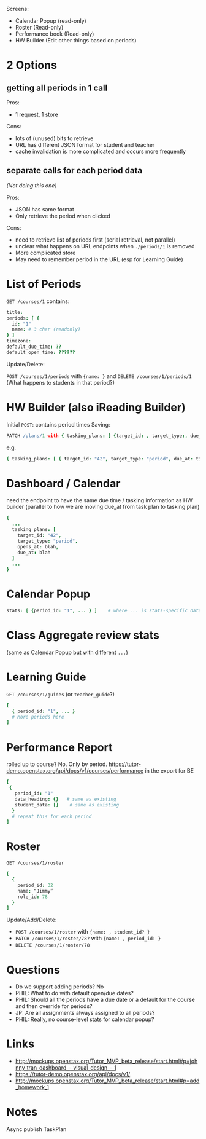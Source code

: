 Screens:

- Calendar Popup (read-only)
- Roster (Read-only)
- Performance book (Read-only)
- HW Builder (Edit other things based on periods)

# 2 Options

## getting all periods in 1 call

Pros:

- 1 request, 1 store

Cons:

- lots of (unused) bits to retrieve
- URL has different JSON format for student and teacher
- cache invalidation is more complicated and occurs more frequently


## separate calls for each period data

*(Not doing this one)*

Pros:

- JSON has same format
- Only retrieve the period when clicked

Cons:

- need to retrieve list of periods first (serial retrieval, not parallel)
- unclear what happens on URL endpoints when `./periods/1` is removed
- More complicated store
- May need to remember period in the URL (esp for Learning Guide)


# List of Periods

`GET /courses/1` contains:

```coffee
title:
periods: [ {
  id: "1"
  name: # 3 char (readonly)
} ]
timezone:
default_due_time: ??
default_open_time: ??????
```

Update/Delete:

`POST /courses/1/periods` with `{name: }` and `DELETE /courses/1/periods/1` (What happens to students in that period?)


# HW Builder (also iReading Builder)

Initial `POST`: contains period times
Saving:

```coffee
PATCH /plans/1 with { tasking_plans: [ {target_id: , target_type:, due_at: , opens_at: } ] }
```

e.g.

```coffee
{ tasking_plans: [ { target_id: "42", target_type: "period", due_at: timestamp_here, opens_at: timestamp_here } ] }
```

# Dashboard / Calendar
need the endpoint to have the same due time / tasking information as HW builder (parallel to how we are moving due_at from task plan to tasking plan)

```coffee
{
  ...
  tasking_plans: [
    target_id: "42",
    target_type: "period",
    opens_at: blah,
    due_at: blah
  ]
  ...
}
```

# Calendar Popup

```coffee
stats: [ {period_id: "1", ... } ]    # where ... is stats-specific data
```

# Class Aggregate review stats

(same as Calendar Popup but with different `...`)


# Learning Guide

`GET /courses/1/guides` (or `teacher_guide`?)

```coffee
[
  { period_id: "1", ... }
  # More periods here
]
```

# Performance Report

rolled up to course? No. Only by period.
https://tutor-demo.openstax.org/api/docs/v1/courses/performance
in the export for BE

```coffee
[
 {
   period_id: "1"
   data_heading: {}   # same as existing
   student_data: []    # same as existing
  }
  # repeat this for each period
]
```


# Roster

`GET /courses/1/roster`

```coffee
[
  {
    period_id: 32
    name: “Jimmy”
    role_id: 78
  }
]
```

Update/Add/Delete:

- `POST /courses/1/roster` with `{name: , student_id? }`
- `PATCH /courses/1/roster/78?` with `{name: , period_id: }`
- `DELETE /courses/1/roster/78`


# Questions

- Do we support adding periods? No
- PHIL: What to do with default open/due dates?
- PHIL: Should all the periods have a due date or a default for the course and then override for periods?
- JP: Are all assignments always assigned to all periods?
- PHIL: Really, no course-level stats for calendar popup?


# Links

- http://mockups.openstax.org/Tutor_MVP_beta_release/start.html#p=johnny_tran_dashboard_-_visual_design_-_1
- https://tutor-demo.openstax.org/api/docs/v1/
- http://mockups.openstax.org/Tutor_MVP_beta_release/start.html#p=add_homework_1



# Notes
Async publish TaskPlan
